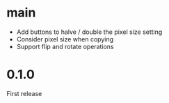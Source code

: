 main
====

- Add buttons to halve / double the pixel size setting
- Consider pixel size when copying
- Support flip and rotate operations

0.1.0
=====

First release
